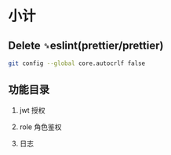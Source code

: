 <!--
 * @Author: kingford
 * @Date: 2021-09-03 08:42:11
 * @LastEditTime: 2021-09-11 15:27:08
-->

# 小计

## Delete `␍`eslint(prettier/prettier)

```bash
git config --global core.autocrlf false

```

## 功能目录

1. jwt 授权

2. role 角色鉴权
3. 日志
